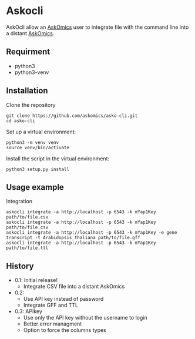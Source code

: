 Askocli
========

AskOcli allow an [AskOmics](https://github.com/askomics/askomics) user to integrate file with the command line into a distant [AskOmics](https://github.com/askomics/askomics).

Requirment
----------

- python3
- python3-venv

Installation
------------

Clone the repository

    git clone https://github.com/askomics/asko-cli.git
    cd asko-cli

Set up a virtual environment:

    python3 -m venv venv
    source venv/bin/activate

Install the script in the virtual environment:

    python3 setup.py install

Usage example
-------------

Integration

    askocli integrate -a http://localhost -p 6543 -k mYap1Key path/to/file.csv
    askocli integrate -a http://localhost -p 6543 -k mYap1Key path/to/file.csv
    askocli integrate -a http://localhost -p 6543 -k mYap1Key -e gene transcript -t Arabidopsis_thaliana path/to/file.gff
    askocli integrate -a http://localhost -p 6543 -k mYap1Key path/to/file.ttl


History
-------

- 0.1: Initial release!
    - Integrate CSV file into a distant AskOmics
- 0.2: 
   - Use API key instead of password
   - Integrate GFF and TTL
- 0.3: APIkey
   - Use only the API key without the username to login
   - Better error managment
   - Option to force the columns types
